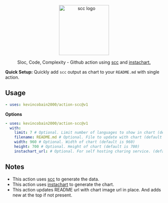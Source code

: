 <p align="center">
  <img alt="scc logo" src="https://imgur.com/QZx9ngs.png" width="160">
</p>

<p align="center">
  Sloc, Code, Complexity - Github action using <a href="https://github.com/boyter/scc" target="_blank">scc</a>
 and <a href="https://github.com/kevincobain2000/instachart" target="_blank">instachart.</a>
</p>

**Quick Setup:** Quickly add `scc` output as chart to your `README.md` with single action.


## Usage

```yaml
- uses: kevincobain2000/action-scc@v1
```

**Options**

```yaml
- uses: kevincobain2000/action-scc@v1
  with:
    limit: 7 # Optional. Limit number of languages to show in chart (default is 7)
    filename: README.md # Optional. File to update with chart (default is README.md)
    width: 960 # Optional. Width of chart (default is 960)
    height: 700 # Optional. Height of chart (default is 700)
    instachart_url: # Optional. For self hosting charing service. (default is https://instachart.coveritup.app)
```


## Notes

- This action uses [scc](https://github.com/boyter/scc) to generate the data.
- This action uses [instachart](https://github.com/kevincobain2000/instachart) to generate the chart.
- This action updates README url with chart image url in place. And adds new at the top if not present.